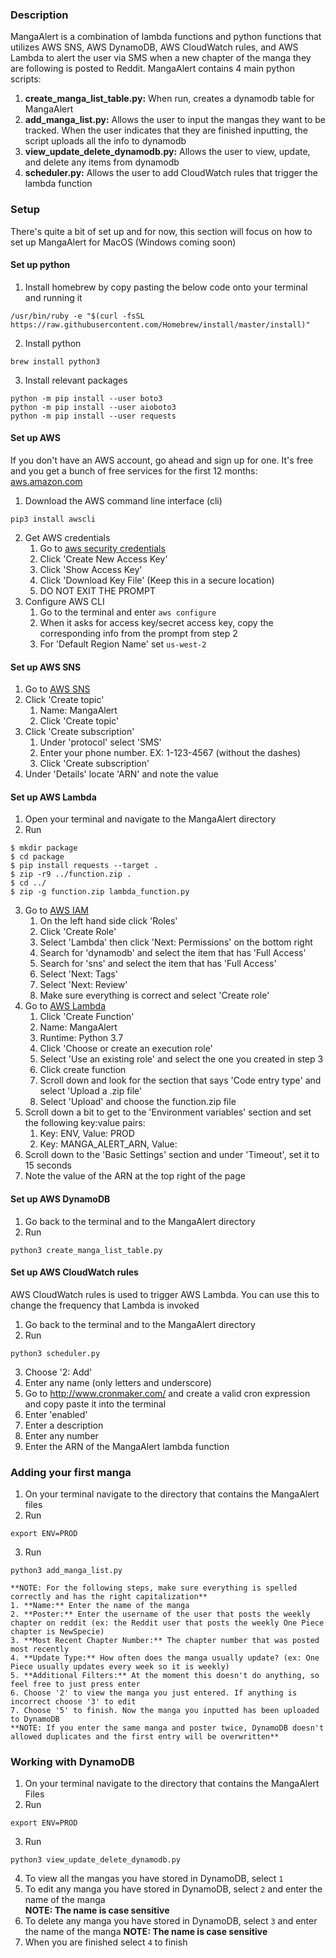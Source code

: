 ### Description

MangaAlert is a combination of lambda functions and python functions that utilizes AWS SNS, AWS DynamoDB,
AWS CloudWatch rules, and AWS Lambda to alert the user via SMS when a new chapter of the manga they are
following is posted to Reddit. MangaAlert contains 4 main python scripts:
1. **create_manga_list_table.py:** When run, creates a dynamodb table for MangaAlert
2. **add_manga_list.py:** Allows the user to input the mangas they want to be tracked. When the user indicates
that they are finished inputting, the script uploads all the info to dynamodb
3. **view_update_delete_dynamodb.py:** Allows the user to view, update, and delete any items from dynamodb
4. **scheduler.py:** Allows the user to add CloudWatch rules that trigger the lambda function

### Setup

There's quite a bit of set up and for now, this section will focus on how to
set up MangaAlert for MacOS (Windows coming soon)

#### Set up python

1. Install homebrew by copy pasting the below code onto your terminal and running it
```
/usr/bin/ruby -e "$(curl -fsSL https://raw.githubusercontent.com/Homebrew/install/master/install)"
```
2. Install python
```
brew install python3
```
3. Install relevant packages
```
python -m pip install --user boto3
python -m pip install --user aioboto3
python -m pip install --user requests
```

#### Set up AWS

If you don't have an AWS account, go ahead and sign up for one. It's free and you get a bunch of free
services for the first 12 months: [aws.amazon.com](https://aws.amazon.com/)

1. Download the AWS command line interface (cli)
```
pip3 install awscli
```
2. Get AWS credentials
	1. Go to [aws security credentials](https://console.aws.amazon.com/iam/home?region=us-west-2#/security_credentials)  
	2. Click 'Create New Access Key'  
	3. Click 'Show Access Key'  
	4. Click 'Download Key File' (Keep this in a secure location)  
	5. DO NOT EXIT THE PROMPT  
3. Configure AWS CLI
	1. Go to the terminal and enter ```aws configure```
	2. When it asks for access key/secret access key, copy the corresponding info from the prompt from step 2
	3. For 'Default Region Name' set ```us-west-2```

#### Set up AWS SNS

1. Go to [AWS SNS](https://us-west-2.console.aws.amazon.com/sns/v3/home?region=us-west-2#/topics)
2. Click 'Create topic'
	1. Name: MangaAlert
	2. Click 'Create topic'
3. Click 'Create subscription'
	1. Under 'protocol' select 'SMS'
	2. Enter your phone number. EX: 1-123-4567 (without the dashes)
	3. Click 'Create subscription'
4. Under 'Details' locate 'ARN' and note the value

#### Set up AWS Lambda

1. Open your terminal and navigate to the MangaAlert directory
2. Run
```
$ mkdir package
$ cd package
$ pip install requests --target .
$ zip -r9 ../function.zip .
$ cd ../
$ zip -g function.zip lambda_function.py
```
3. Go to [AWS IAM](https://console.aws.amazon.com/iam/home?region=us-west-2#/home)
	1. On the left hand side click 'Roles'
	2. Click 'Create Role'
	3. Select 'Lambda' then click 'Next: Permissions' on the bottom right
	4. Search for 'dynamodb' and select the item that has 'Full Access'
	5. Search for 'sns' and select the item that has 'Full Access'
	6. Select 'Next: Tags'
	7. Select 'Next: Review'
	8. Make sure everything is correct and select 'Create role'
4. Go to [AWS Lambda](https://us-west-2.console.aws.amazon.com/lambda/home?region=us-west-2#/functions)
	1. Click 'Create Function'
	2. Name: MangaAlert
	3. Runtime: Python 3.7
	4. Click 'Choose or create an execution role'
	5. Select 'Use an existing role' and select the one you created in step 3
	6. Click create function
	7. Scroll down and look for the section that says 'Code entry type' and select 'Upload a .zip file'
	8. Select 'Upload' and choose the function.zip file
5. Scroll down a bit to get to the 'Environment variables' section and set the following key:value pairs:
	1. Key: ENV, Value: PROD
	2. Key: MANGA_ALERT_ARN, Value: <Your SNS MangaAlert ARN>
6. Scroll down to the 'Basic Settings' section and under 'Timeout', set it to 15 seconds
7. Note the value of the ARN at the top right of the page

#### Set up AWS DynamoDB
1. Go back to the terminal and to the MangaAlert directory
2. Run
```
python3 create_manga_list_table.py
```

#### Set up AWS CloudWatch rules

AWS CloudWatch rules is used to trigger AWS Lambda. You can use this to change the frequency that Lambda is invoked
1. Go back to the terminal and to the MangaAlert directory
2. Run
```
python3 scheduler.py
```
3. Choose '2: Add'
4. Enter any name (only letters and underscore)
5. Go to http://www.cronmaker.com/ and create a valid cron expression and copy paste it into the terminal
6. Enter 'enabled'
7. Enter a description
8. Enter any number
9. Enter the ARN of the MangaAlert lambda function

### Adding your first manga

1. On your terminal navigate to the directory that contains the MangaAlert files
2. Run
```
export ENV=PROD
```
3. Run
```
python3 add_manga_list.py
```
	**NOTE: For the following steps, make sure everything is spelled correctly and has the right capitalization**
	1. **Name:** Enter the name of the manga
	2. **Poster:** Enter the username of the user that posts the weekly chapter on reddit (ex: the Reddit user that posts the weekly One Piece chapter is NewSpecie)
	3. **Most Recent Chapter Number:** The chapter number that was posted most recently
	4. **Update Type:** How often does the manga usually update? (ex: One Piece usually updates every week so it is weekly)
	5. **Additional Filters:** At the moment this doesn't do anything, so feel free to just press enter
	6. Choose '2' to view the manga you just entered. If anything is incorrect choose '3' to edit
	7. Choose '5' to finish. Now the manga you inputted has been uploaded to DynamoDB  
	**NOTE: If you enter the same manga and poster twice, DynamoDB doesn't allowed duplicates and the first entry will be overwritten**

### Working with DynamoDB

1. On your terminal navigate to the directory that contains the MangaAlert Files
2. Run
```
export ENV=PROD
```
3. Run
```
python3 view_update_delete_dynamodb.py
```
4. To view all the mangas you have stored in DynamoDB, select `1`
5. To edit any manga you have stored in DynamoDB, select `2` and enter the name of the manga    
	**NOTE: The name is case sensitive**
6. To delete any manga you have stored in DynamoDB, select `3` and enter the name of the manga
	**NOTE: The name is case sensitive**
7. When you are finished select `4` to finish
